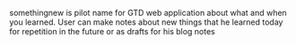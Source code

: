somethingnew is pilot name for GTD web application about what and when you learned. User can make notes about new things that he learned today for repetition in the future or as drafts for his blog notes
